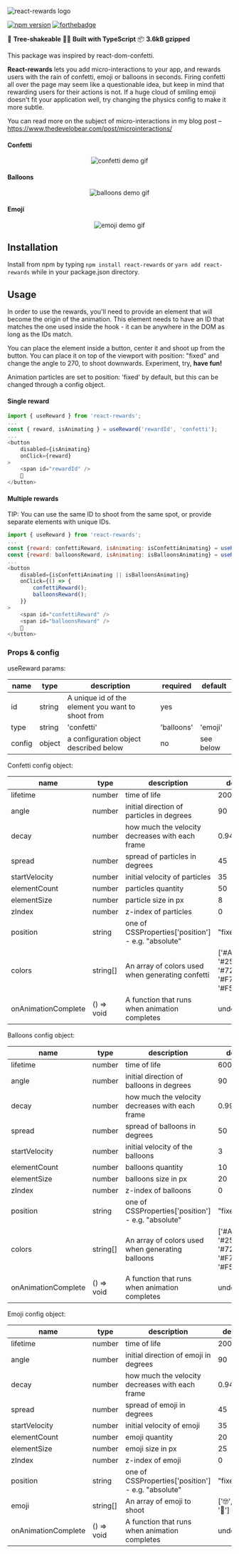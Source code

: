 ![react-rewards logo](assets/react-rewards.png?raw=true "react-rewards")

[![npm version](https://badge.fury.io/js/react-rewards.svg)](https://badge.fury.io/js/react-rewards) [![forthebadge](https://forthebadge.com/images/badges/makes-people-smile.svg)](https://forthebadge.com)

:evergreen_tree: **Tree-shakeable**
:female_detective: **Built with TypeScript**
:package: **3.6kB gzipped**

This package was inspired by react-dom-confetti.

**React-rewards** lets you add micro-interactions to your app, and rewards users with the rain of confetti, emoji or balloons in seconds.
Firing confetti all over the page may seem like a questionable idea, but keep in mind that rewarding users for their actions is not.
If a huge cloud of smiling emoji doesn't fit your application well, try changing the physics config to make it more subtle.

You can read more on the subject of micro-interactions in my blog post – https://www.thedevelobear.com/post/microinteractions/

#### Confetti
<p align="center">
<img alt='confetti demo gif' src="assets/confetti.gif"/>
</p>

#### Balloons
<p align="center">
<img alt='balloons demo gif' src="assets/balloons.gif"/>
</p>

#### Emoji
<p align="center">
<img alt='emoji demo gif' src="assets/emoji.gif"/>
</p>

## Installation

Install from npm by typing ```npm install react-rewards``` or ```yarn add react-rewards``` while in your package.json directory.

## Usage

In order to use the rewards, you'll need to provide an element that will become the origin of the animation. This element needs to have an ID that matches the one used inside the hook - it can be anywhere in the DOM as long as the IDs match.

You can place the element inside a button, center it and shoot up from the button.
You can place it on top of the viewport with position: "fixed" and change the angle to 270, to shoot downwards.
Experiment, try, **have fun!**

Animation particles are set to position: 'fixed' by default, but this can be changed through a config object.

#### Single reward
```js
import { useReward } from 'react-rewards';
...
const { reward, isAnimating } = useReward('rewardId', 'confetti');
...
<button
    disabled={isAnimating}
    onClick={reward}
>
    <span id="rewardId" />
    🎉
</button>
```

#### Multiple rewards
TIP: You can use the same ID to shoot from the same spot, or provide separate elements with unique IDs.
```js
import { useReward } from 'react-rewards';
...
const {reward: confettiReward, isAnimating: isConfettiAnimating} = useReward('confettiReward', 'confetti');
const {reward: balloonsReward, isAnimating: isBalloonsAnimating} = useReward('balloonsReward', 'balloons');
...
<button
    disabled={isConfettiAnimating || isBalloonsAnimating}
    onClick={() => {
        confettiReward();
        balloonsReward();
    }}
>
    <span id="confettiReward" />
    <span id="balloonsReward" />
    🎉
</button>
```

### Props & config

useReward params:

| name            | type   | description                                            | required   |default      |
|-----------------|--------|--------------------------------------------------------|------------|-------------|
| id              | string | A unique id of the element you want to shoot from      | yes        |             |
| type            | string | 'confetti' | 'balloons' | 'emoji'                      | yes        |'confetti'   |
| config          | object | a configuration object described below                 | no         |see below    |

Confetti config object: 

| name            | type   | description                                            | default                   |
|-----------------|--------|--------------------------------------------------------|---------------------------|
| lifetime        | number | time of life                                           | 200                       |
| angle           | number | initial direction of particles in degrees              | 90                        |
| decay           | number | how much the velocity decreases with each frame        | 0.94                      |
| spread          | number | spread of particles in degrees                         | 45                        |
| startVelocity   | number | initial velocity of particles                          | 35                        |
| elementCount    | number | particles quantity                                     | 50                        |
| elementSize     | number | particle size in px                                    | 8                         |
| zIndex          | number | z-index of particles                                   | 0                         |
| position        | string | one of CSSProperties['position'] - e.g. "absolute"     | "fixed"                   |
| colors          | string[]| An array of colors used when generating confetti       |['#A45BF1', '#25C6F6', '#72F753', '#F76C88', '#F5F770']|
| onAnimationComplete | () => void | A function that runs when animation completes  | undefined                 |

Balloons config object:

| name            | type   | description                                            | default                   |
|-----------------|--------|--------------------------------------------------------|---------------------------|
| lifetime        | number | time of life                                           | 600                       |
| angle           | number | initial direction of balloons in degrees               | 90                        |
| decay           | number | how much the velocity decreases with each frame        | 0.999                     |
| spread          | number | spread of balloons in degrees                          | 50                        |
| startVelocity   | number | initial velocity of the balloons                       | 3                         |
| elementCount    | number | balloons quantity                                      | 10                        |
| elementSize     | number | balloons size in px                                    | 20                        |
| zIndex          | number | z-index of balloons                                    | 0                         |
| position        | string | one of CSSProperties['position'] - e.g. "absolute"     | "fixed"                   |
| colors          | string[]| An array of colors used when generating balloons       |['#A45BF1', '#25C6F6', '#72F753', '#F76C88', '#F5F770']|
| onAnimationComplete | () => void | A function that runs when animation completes  | undefined                 |

Emoji config object:

| name            | type   | description                                            | default                   |
|-----------------|--------|--------------------------------------------------------|---------------------------|
| lifetime        | number | time of life                                           | 200                       |
| angle           | number | initial direction of emoji in degrees                  | 90                        |
| decay           | number | how much the velocity decreases with each frame        | 0.94                      |
| spread          | number | spread of emoji in degrees                             | 45                        |
| startVelocity   | number | initial velocity of emoji                              | 35                        |
| elementCount    | number | emoji quantity                                         | 20                        |
| elementSize     | number | emoji size in px                                       | 25                        |
| zIndex          | number | z-index of emoji                                       | 0                         |
| position        | string | one of CSSProperties['position'] - e.g. "absolute"     | "fixed"                   |
| emoji           | string[]| An array of emoji to shoot                            |['🤓', '😊', '🥳']          |
| onAnimationComplete | () => void | A function that runs when animation completes  | undefined                 |
